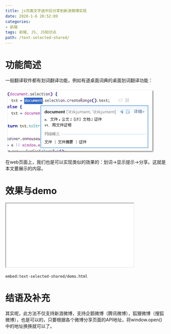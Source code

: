 ```yaml
---
title: js页面文字选中后分享到新浪微博实现
date: 2020-1-6 20:52:09
categories:
- 前端
tags: 前端, JS, JS知识点
path: /text-selected-shared/
---
```


# 功能简述

一般翻译软件都有划词翻译功能，例如有道桌面词典的桌面划词翻译功能：

![](2020-01-06-20-53-41.png)

在web页面上，我们也是可以实现类似的效果的：划词→显示提示→分享。这就是本文要展示的内容。

# 效果与demo

<iframe src="/examples/text-selected-shared/demo.html" width="400" height="200"></iframe>

`embed:text-selected-shared/demo.html`

# 结语及补充

其实呢，此方法不仅支持新浪微博，支持企鹅微博（腾讯微博），狐狸微博（搜狐微博），也是可以的，只要根据各个微博分享页面的API地址，将window.open()中的地址换换就可以了。
